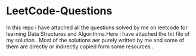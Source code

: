 # LeetCode-Questions
In this repo i have attached all the questions solved by me on leetcode for learning Data Structures and Algorithms.Here i have attached the txt file of my solution .
Most of the solutions aer purely written by me and some of them are directly or indirectly copied form some resources .
